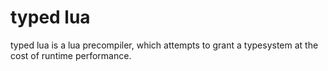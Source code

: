 typed lua
=========

typed lua is a lua precompiler, which attempts to grant a typesystem
at the cost of runtime performance.
